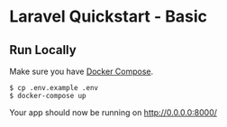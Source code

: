 # Laravel Quickstart - Basic

## Run Locally
Make sure you have [Docker Compose](https://docs.docker.com/compose/install/).

```console
$ cp .env.example .env
$ docker-compose up
```

Your app should now be running on http://0.0.0.0:8000/
